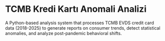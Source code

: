 # TCMB Kredi Kartı Anomali Analizi
A Python-based analysis system that processes TCMB EVDS credit card data (2018-2025) to generate reports on consumer trends, detect statistical anomalies, and analyze post-pandemic behavioral shifts.
